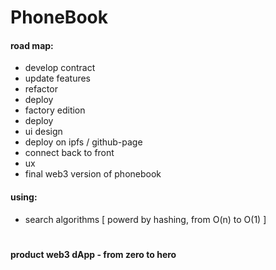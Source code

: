 # PhoneBook

#### road map:
- develop contract
- update features
- refactor
- deploy
- factory edition
- deploy
- ui design
- deploy on ipfs / github-page
- connect back to front
- ux
- final web3 version of phonebook

#### using:
- search algorithms [ powerd by hashing, from O(n) to O(1) ]

#

**product web3 dApp - from zero to hero**
